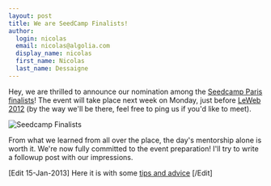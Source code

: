 ```yaml
---
layout: post
title: We are SeedCamp Finalists!
author:
  login: nicolas
  email: nicolas@algolia.com
  display_name: nicolas
  first_name: Nicolas
  last_name: Dessaigne
---
```


Hey, we are thrilled to announce our nomination among the [Seedcamp Paris
finalists][1]! The event will take place next week on Monday,
just before [LeWeb 2012][2] (by the way we'll be there,
feel free to ping us if you'd like to meet).

![Seedcamp Finalists][3]

From what we learned from all over the place, the day's mentorship alone is
worth it. We're now fully committed to the event preparation! I'll try to
write a followup post with our impressions.

[Edit 15-Jan-2013] Here it is with some [tips and
advice][4]
[/Edit]


[1]: http://www.rudebaguette.com/2012/11/30/here-are-the-20-startups-selected-for-seedcamp-paris/
[2]: http://paris.leweb.co/
[3]: /algoliasearch-jekyll-hyde/assets/seedcamp.png
[4]: http://blog.algolia.com/seedcamp-tips-and-advice-from-a-finalist/
